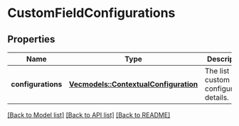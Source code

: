 # CustomFieldConfigurations

## Properties

Name | Type | Description | Notes
------------ | ------------- | ------------- | -------------
**configurations** | [**Vec<models::ContextualConfiguration>**](ContextualConfiguration.md) | The list of custom field configuration details. | 

[[Back to Model list]](../README.md#documentation-for-models) [[Back to API list]](../README.md#documentation-for-api-endpoints) [[Back to README]](../README.md)


